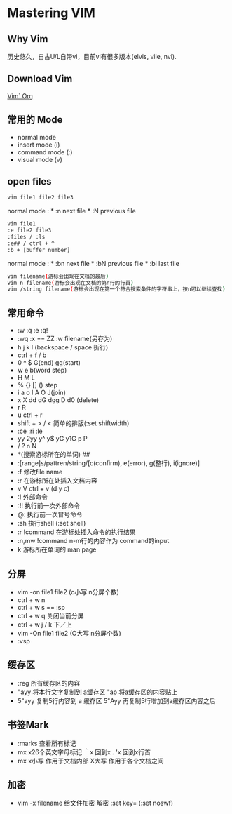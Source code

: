 # Mastering VIM

## Why Vim

历史悠久，自古U/L自带vi，目前vi有很多版本(elvis, vile, nvi).
    
## Download Vim

[Vim` Org](http://www.vim.org)

## 常用的 Mode

* normal mode
* insert mode (i)
* command mode (:)
* visual mode (v)
    
## open files

```bash
vim file1 file2 file3
```

normal mode :
             * :n next file
             * :N previous file
             
```bash
vim file1
:e file2 file3 
:files / :ls
:e## / ctrl + ^
:b + [buffer number]
```

normal mode : 
             * :bn next file
             * :bN previous file
             * :bl last file

```bash
vim filename(游标会出现在文档的最后)
vim n filename(游标会出现在文档的第n行的行首)
vim /string filename(游标会出现在第一个符合搜索条件的字符串上，按n可以继续查找)
```

## 常用命令

* :w :q :e :q!
* :wq :x == ZZ :w filename(另存为)
* h j k l (backspace / space 折行)
* ctrl + f / b
* 0 ^ $ G(end) gg(start)
* w e b(word step)
* H M L
* % {} [] () step
* i a o I A O J(join)
* x X dd dG dgg D d0 (delete)
* r R 
* u ctrl + r
* shift + > / <  简单的排版(:set shiftwidth)
* :ce :ri :le
* yy 2yy y^ y$ yG y1G p P
* / ? n N
* *(搜索游标所在的单词) ## 
* :[range]s/pattren/string/[c(confirm), e(error), g(整行), i(ignore)]
* :f 修改file name
* :r 在游标所在处插入文档内容
* v V ctrl + v (d y c)
* :! 外部命令
* :!! 执行前一次外部命令
* @: 执行前一次冒号命令
* :sh 执行shell (:set shell)
* :r !command 在游标处插入命令的执行结果
* :n,mw !command n-m行的内容作为 command的input
* k 游标所在单词的 man page


## 分屏

* vim -on file1 file2 (o小写 n分屏个数) 
* ctrl + w n
* ctrl + w s == :sp
* ctrl + w q 关闭当前分屏
* ctrl + w j / k  下／上
* vim -On file1 file2 (O大写 n分屏个数)
* :vsp 

## 缓存区

* :reg 所有缓存区的内容
* "ayy 将本行文字复制到 a缓存区 "ap 将a缓存区的内容贴上
* 5"ayy  复制5行内容到 a 缓存区 5"Ayy 再复制5行增加到a缓存区内容之后

## 书签Mark

* :marks 查看所有标记
* mx x26个英文字母标记 ｀x 回到x . 'x 回到x行首
* mx x小写 作用于文档内部  X大写 作用于各个文档之间

## 加密

* vim -x filename 给文件加密 解密 :set key= (:set noswf)
